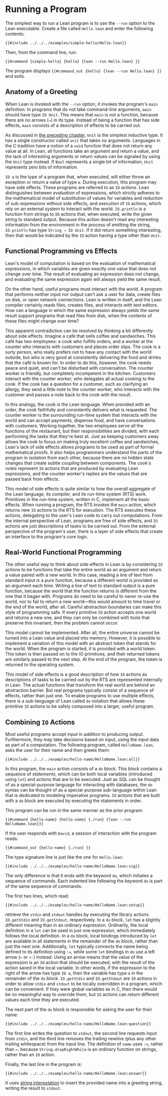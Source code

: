 # Running a Program

The simplest way to run a Lean program is to use the `--run` option to the Lean executable.
Create a file called `Hello.lean` and enter the following contents:
```lean
{{#include ../../../examples/simple-hello/Hello.lean}}
```
Then, from the command line, run:
```
{{#command {simple-hello} {hello} {lean --run Hello.lean} }}
```
The program displays `{{#command_out {hello} {lean --run Hello.lean} }}` and exits.

## Anatomy of a Greeting

When Lean is invoked with the `--run` option, it invokes the program's `main` definition.
In programs that do not take command-line arguments, `main` should have type `IO Unit`.
This means that `main` is not a function, because there are no arrows (`→`) in its type.
Instead of being a function that has side effects, `main` consists of a description of effects to be carried out.

As discussed in [the preceding chapter](../getting-to-know/polymorphism.md), `Unit` is the simplest inductive type.
It has a single constructor called `unit` that takes no arguments.
Languages in the C tradition have a notion of a `void` function that does not return any value at all.
In Lean, all functions take an argument and return a value, and the lack of interesting arguments or return values can be signaled by using the `Unit` type instead.
If `Bool` represents a single bit of information, `Unit` represents zero bits of information.

`IO α` is the type of a program that, when executed, will either throw an exception or return a value of type `α`.
During execution, this program may have side effects.
These programs are referred to as `IO` _actions_.
Lean distinguishes between _evaluation_ of expressions, which strictly adheres to the mathematical model of substitution of values for variables and reduction of sub-expressions without side effects, and _execution_ of `IO` actions, which rely on an external system to interact with the world.
`IO.println` is a function from strings to `IO` actions that, when executed, write the given string to standard output.
Because this action doesn't read any interesting information from the environment in the process of emitting the string, `IO.println` has type `String → IO Unit`.
If it did return something interesting, then that would be indicated by the `IO` action having a type other than `Unit`.


## Functional Programming vs Effects

Lean's model of computation is based on the evaluation of mathematical expressions, in which variables are given exactly one value that does not change over time.
The result of evaluating an expression does not change, and evaluating the same expression again will always yield the same result.

On the other hand, useful programs must interact with the world.
A program that performs neither input nor output can't ask a user for data, create files on disk, or open network connections.
Lean is written in itself, and the Lean compiler certainly reads files, creates files, and interacts with text editors.
How can a language in which the same expression always yields the same result support programs that read files from disk, when the contents of these files might change over time?

This apparent contradiction can be resolved by thinking a bit differently about side effects.
Imagine a café that sells coffee and sandwiches.
This café has two employees: a cook who fulfills orders, and a worker at the counter who interacts with customers and places order slips.
The cook is a surly person, who really prefers not to have any contact with the world outside, but who is very good at consistently delivering the food and drinks that the café is known for.
In order to do this, however, the cook needs peace and quiet, and can't be disturbed with conversation.
The counter worker is friendly, but completely incompetent in the kitchen.
Customers interact with the counter worker, who delegates all actual cooking to the cook.
If the cook has a question for a customer, such as clarifying an allergy, they send a little note to the counter worker, who interacts with the customer and passes a note back to the cook with the result.

In this analogy, the cook is the Lean language.
When provided with an order, the cook faithfully and consistently delivers what is requested.
The counter worker is the surrounding run-time system that interacts with the world and can accept payments, dispense food, and have conversations with customers.
Working together, the two employees serve all the functions of the restaurant, but their responsibilities are divided, with each performing the tasks that they're best at.
Just as keeping customers away allows the cook to focus on making truly excellent coffee and sandwiches, Lean's lack of side effects allows programs to be used as part of formal mathematical proofs.
It also helps programmers understand the parts of the program in isolation from each other, because there are no hidden state changes that create subtle coupling between components.
The cook's notes represent `IO` actions that are produced by evaluating Lean expressions, and the counter worker's replies are the values that are passed back from effects.

This model of side effects is quite similar to how the overall aggregate of the Lean language, its compiler, and its run-time system (RTS) work.
Primitives in the run-time system, written in C, implement all the basic effects.
When running a program, the RTS invokes the `main` action, which returns new `IO` actions to the RTS for execution.
The RTS executes these actions, delegating to the user's Lean code to carry out computations.
From the internal perspective of Lean, programs are free of side effects, and `IO` actions are just descriptions of tasks to be carried out.
From the external perspective of the program's user, there is a layer of side effects that create an interface to the program's core logic.


## Real-World Functional Programming

The other useful way to think about side effects in Lean is by considering `IO` actions to be functions that take the entire world as an argument and return a value paired with a new world.
In this case, reading a line of text from standard input _is_ a pure function, because a different world is provided as an argument each time.
Writing a line of text to standard output is a pure function, because the world that the function returns is different from the one that it began with.
Programs do need to be careful to never re-use the world, nor to fail to return a new world—this would amount to time travel or the end of the world, after all.
Careful abstraction boundaries can make this style of programming safe.
If every primitive `IO` action accepts one world and returns a new one, and they can only be combined with tools that preserve this invariant, then the problem cannot occur.

This model cannot be implemented.
After all, the entire universe cannot be turned into a Lean value and placed into memory.
However, it is possible to implement a variation of this model with an abstract token that stands for the world.
When the program is started, it is provided with a world token.
This token is then passed on to the IO primitives, and their returned tokens are similarly passed to the next step.
At the end of the program, the token is returned to the operating system.

This model of side effects is a good description of how `IO` actions as descriptions of tasks to be carried out by the RTS are represented internally in Lean.
The actual functions that transform the real world are behind an abstraction barrier.
But real programs typically consist of a sequence of effects, rather than just one.
To enable programs to use multiple effects, there is a sub-language of Lean called `do` notation that allows these primitive `IO` actions to be safely composed into a larger, useful program.

## Combining `IO` Actions

Most useful programs accept input in addition to producing output.
Furthermore, they may take decisions based on input, using the input data as part of a computation.
The following program, called `HelloName.lean`, asks the user for their name and then greets them:
```lean
{{#include ../../../examples/hello-name/HelloName.lean:all}}
```

In this program, the `main` action consists of a `do` block.
This block contains a sequence of _statements_, which can be both local variables (introduced using `let`) and actions that are to be executed.
Just as SQL can be thought of as a special-purpose language for interacting with databases, the `do` syntax can be thought of as a special-purpose sub-language within Lean that is dedicated to modeling imperative programs.
`IO` actions that are built with a `do` block are executed by executing the statements in order.

This program can be run in the same manner as the prior program:
```
{{#command {hello-name} {hello-name} {./run} {lean --run HelloName.lean}}}
```
If the user responds with `David`, a session of interaction with the program reads:
```
{{#command_out {hello-name} {./run} }}
```

The type signature line is just like the one for `Hello.lean`:
```lean
{{#include ../../../examples/hello-name/HelloName.lean:sig}}
```
The only difference is that it ends with the keyword `do`, which initiates a sequence of commands.
Each indented line following the keyword `do` is part of the same sequence of commands.

The first two lines, which read:
```lean
{{#include ../../../examples/hello-name/HelloName.lean:setup}}
```
retrieve the `stdin` and `stdout` handles by executing the library actions `IO.getStdin` and `IO.getStdout`, respectively.
In a `do` block, `let` has a slightly different meaning than in an ordinary expression.
Ordinarily, the local definition in a `let` can be used in just one expression, which immediately follows the local definition.
In a `do` block, local bindings introduced by `let` are available in all statements in the remainder of the `do` block, rather than just the next one.
Additionally, `let` typically connects the name being defined to its definition using `:=`, while some `let` bindings in `do` use a left arrow (`←` or `<-`) instead.
Using an arrow means that the value of the expression is an `IO` action that should be executed, with the result of the action saved in the local variable.
In other words, if the expression to the right of the arrow has type `IO α`, then the variable has type `α` in the remainder of the `do` block.
`IO.getStdin` and `IO.getStdout` are `IO` actions in order to allow `stdin` and `stdout` to be locally overridden in a program, which can be convenient.
If they were global variables as in C, then there would be no meaningful way to override them, but `IO` actions can return different values each time they are executed.

The next part of the `do` block is responsible for asking the user for their name:
```lean
{{#include ../../../examples/hello-name/HelloName.lean:question}}
```
The first line writes the question to `stdout`, the second line requests input from `stdin`, and the third line removes the trailing newline (plus any other trailing whitespace) from the input line.
The definition of `name` uses `:=`, rather than `←`, because `String.dropRightWhile` is an ordinary function on strings, rather than an `IO` action.

Finally, the last line in the program is:
```
{{#include ../../../examples/hello-name/HelloName.lean:answer}}
```
It uses [string interpolation](../getting-to-know/conveniences.md#string-interpolation) to insert the provided name into a greeting string, writing the result to `stdout`.
